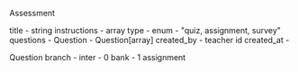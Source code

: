 <!-- Models -->

Assessment

title - string
instructions - array
type - enum - "quiz, assignment, survey"
questions - Question - Question[array]
created_by - teacher id
created_at -

Question
branch - inter - 0 bank - 1 assignment


